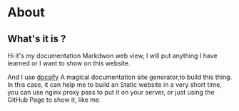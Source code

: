 # About

## What's it is ?
Hi it's my documentation Markdwon web view, I will put anything I have learned or I want to show on this website.

And I use [docsify](https://github.com/docsifyjs/docsify) A magical documentation site generator,to build this thing.
In this case, it can help me to build an Static website in a very short time, you can use nginx proxy pass to put it on your server, or just using the GitHub Page to show it, like me.

